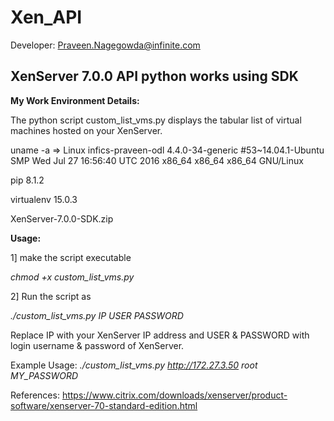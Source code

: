 # Xen_API

Developer: Praveen.Nagegowda@infinite.com

## XenServer 7.0.0  API python works using SDK

**My Work Environment Details:**

The python script custom_list_vms.py displays the tabular list of virtual machines hosted on your XenServer.

uname -a =>
Linux infics-praveen-odl 4.4.0-34-generic #53~14.04.1-Ubuntu SMP Wed Jul 27 16:56:40 UTC 2016 x86_64 x86_64 x86_64 GNU/Linux

pip 8.1.2

virtualenv 15.0.3

XenServer-7.0.0-SDK.zip

**Usage:**

1] make the script executable 

*chmod +x custom_list_vms.py*

2] Run the script as  

*./custom_list_vms.py IP USER PASSWORD*

Replace IP with your XenServer IP address and USER & PASSWORD with login username & password of XenServer.

Example Usage: *./custom_list_vms.py http://172.27.3.50 root MY_PASSWORD*







References:
https://www.citrix.com/downloads/xenserver/product-software/xenserver-70-standard-edition.html

